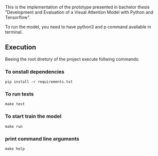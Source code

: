 This is the implementation of the prototype presented in bachelor thesis "Development and Evaluation of a Visual Attention Model with Python and Tensorflow".

To run the model, you need to have python3 and p command available in terminal.

## Execution

Beeing the root diretory of the project execute follwing commands:

### To onstall dependencies
`pip install -r requirements.txt`

### To run tests
`make test`

### To start train the model
`make run`

### print command line arguments
`make help`

## 

